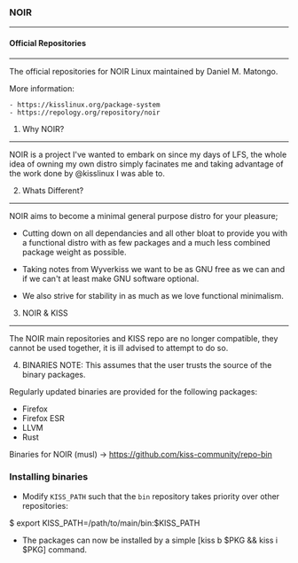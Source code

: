 ### NOIR
________________________________________________________________________________


#### Official Repositories
________________________________________________________________________________

The official repositories for NOIR Linux maintained by Daniel M. Matongo.

More information:

    - https://kisslinux.org/package-system
    - https://repology.org/repository/noir


1. Why NOIR?
________________________________________________________________________________

NOIR is a project I've wanted to embark on since my days of LFS, the whole idea of
owning my own distro simply facinates me and taking advantage of the work done
by @kisslinux I was able to.

2. Whats Different?
________________________________________________________________________________

NOIR aims to become a minimal general purpose distro for
your pleasure;

 - Cutting down on all dependancies and all other bloat to provide you with a functional distro
with as few packages and a much less combined package weight
as possible.

 - Taking notes from Wyverkiss we want to be as GNU free as we
can and if we can't at least make GNU software optional.

 - We also strive for stability in as much as we love functional minimalism.

3. NOIR & KISS
________________________________________________________________________________

The NOIR main repositories and KISS repo are no longer compatible, they cannot be used together, it is ill advised to attempt to do so.

4. BINARIES
NOTE: This assumes that the user trusts the source of the binary packages.

Regularly updated binaries are provided for the following packages:
* Firefox
* Firefox ESR
* LLVM
* Rust

Binaries for NOIR (musl) -> https://github.com/kiss-community/repo-bin

### Installing binaries

* Modify `KISS_PATH` such that the `bin` repository takes priority over other repositories:

$ export KISS_PATH=/path/to/main/bin:$KISS_PATH

* The packages can now be installed by a simple [kiss b $PKG && kiss i $PKG] command.
